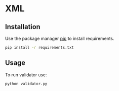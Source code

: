 # XML

## Installation

Use the package manager [pip](https://pip.pypa.io/en/stable/) to install requirements.

```bash
pip install -r requirements.txt
```

## Usage

To run validator use:
```python
python validator.py
